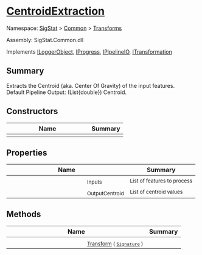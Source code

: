 # [CentroidExtraction](./CentroidExtraction.md)

Namespace: [SigStat]() > [Common](./../README.md) > [Transforms](./README.md)

Assembly: SigStat.Common.dll

Implements [ILoggerObject](./../ILoggerObject.md), [IProgress](./../Helpers/IProgress.md), [IPipelineIO](./../Pipeline/IPipelineIO.md), [ITransformation](./../ITransformation.md)

## Summary
Extracts the Centroid (aka. Center Of Gravity) of the input features.  <br> Default Pipeline Output: (List{double}) Centroid.

## Constructors

| Name | Summary | 
| --- | --- | 
|<img width=200/> <sub></sub> | <sub></sub> | <br>


## Properties

| Name | Summary | 
| --- | --- | 
|<img width=200/> <sub>Inputs</sub> | <sub>List of features to process</sub> | <br>
|<img width=200/> <sub>OutputCentroid</sub> | <sub>List of centroid values</sub> | <br>


## Methods

| Name | Summary | 
| --- | --- | 
|<img width=200/> <sub>[Transform](./Methods/CentroidExtraction-100663554.md) ( [`Signature`](./../Signature.md) )</sub> | <sub></sub> | <br>


